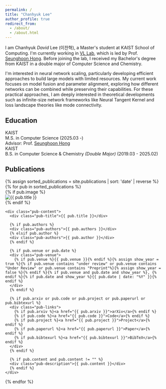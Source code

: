 ```yaml
---
permalink: /
title: "Chanhyuk Lee"
author_profile: true
redirect_from: 
  - /about/
  - /about.html
---
```


I am Chanhyuk *David* Lee (이찬혁), a Master's student at KAIST School of Computing. I'm currently working in [VL Lab](http://vllab.kaist.ac.kr), which is led by Prof. [Seunghoon Hong](https://maga33.github.io/). Before joining the lab, I received my Bachelor's degree from KAIST in a double major of Computer Science and Chemistry.

I'm interested in neural network scaling, particularly developing efficient approaches to build large models with limited resources. My current work focuses on model fusion and parameter alignment, exploring how different networks can be combined while preserving their capabilities.
For these practical approaches, I am deeply interested in theoretical developments such as infinite-size network frameworks like Neural Tangent Kernel and loss landscape theories like mode connectivity.

## Education


<div class="education-section">
  <div class="education-item">
    <div class="education-institution">KAIST</div>
    <div class="education-degree">
      M.S. in Computer Science 
      <span class="education-period">(2025.03 -)</span>
    </div>
    <div class="education-advisor">Advisor: Prof. <a href="https://maga33.github.io/">Seunghoon Hong</a></div>
  </div>
  
  <div class="education-item">
    <div class="education-institution">KAIST</div>
    <div class="education-degree">
      B.S. in Computer Science & Chemistry <em>(Double Major)</em>
      <span class="education-period">(2019.03 - 2025.02)</span>
    </div>
  </div>
</div>

## Publications

<div class="publication-list">
  {% assign sorted_publications = site.publications | sort: 'date' | reverse %}
  {% for pub in sorted_publications %}
  <div class="publication-item">
    {% if pub.image %}
    <div class="pub-thumbnail">
      <img src="{{ pub.image }}" alt="{{ pub.title }}" />
    </div>
    {% endif %}
    
    <div class="pub-content">
      <div class="pub-title">{{ pub.title }}</div>
      
      {% if pub.authors %}
      <div class="pub-authors">{{ pub.authors }}</div>
      {% elsif pub.author %}
      <div class="pub-authors">{{ pub.author }}</div>
      {% endif %}
      
      {% if pub.venue or pub.date %}
      <div class="pub-venue">
        {% if pub.venue %}{{ pub.venue }}{% endif %}{% assign show_year = true %}{% if pub.venue contains "under review" or pub.venue contains "Under Review" or pub.venue contains "Preprint"%}{% assign show_year = false %}{% endif %}{% if pub.venue and pub.date and show_year %}, {% endif %}{% if pub.date and show_year %}{{ pub.date | date: "%Y" }}{% endif %}
      </div>
      {% endif %}
      
      {% if pub.arxiv or pub.code or pub.project or pub.paperurl or pub.bibtexurl %}
      <div class="pub-links">
        {% if pub.arxiv %}<a href="{{ pub.arxiv }}">arXiv</a>{% endif %}
        {% if pub.code %}<a href="{{ pub.code }}">Code</a>{% endif %}
        {% if pub.project %}<a href="{{ pub.project }}">Project</a>{% endif %}
        {% if pub.paperurl %}<a href="{{ pub.paperurl }}">Paper</a>{% endif %}
        {% if pub.bibtexurl %}<a href="{{ pub.bibtexurl }}">BibTeX</a>{% endif %}
      </div>
      {% endif %}
      
      {% if pub.content and pub.content != "" %}
      <div class="pub-description">{{ pub.content }}</div>
      {% endif %}
    </div>
  </div>
  {% endfor %}
</div>

<script>
document.addEventListener('DOMContentLoaded', function() {
  // 이미지 높이 조정
  const items = document.querySelectorAll('.publication-item');
  
  items.forEach(function(item) {
    const content = item.querySelector('.pub-content');
    const thumbnail = item.querySelector('.pub-thumbnail img');
    
    if (content && thumbnail) {
      const contentHeight = content.offsetHeight;
      thumbnail.style.height = contentHeight + 'px';
    }
  });
  
  // 저자 이름 자동 하이라이트
  const myNames = [
    'Chanhyuk Lee',
    'Chanhyuk David Lee', 
    'David Lee',
    'C. Lee',
    'C.H. Lee'
  ];
  
  const authorElements = document.querySelectorAll('.pub-authors');
  
  authorElements.forEach(function(authorElement) {
    let authorHtml = authorElement.innerHTML;
    
    myNames.forEach(function(name) {
      // 이미 <strong> 태그가 있는 경우 제거하고 새로운 스타일 적용
      const strongRegex = new RegExp(`<strong>${name}</strong>`, 'gi');
      const plainRegex = new RegExp(`\\b${name}\\b`, 'gi');
      
      // 기존 strong 태그 제거
      authorHtml = authorHtml.replace(strongRegex, name);
      
      // 새로운 하이라이트 클래스 적용
      authorHtml = authorHtml.replace(plainRegex, `<span class="author-highlight">${name}</span>`);
    });
    
    authorElement.innerHTML = authorHtml;
  });
});
</script>

